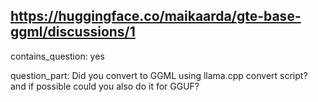 ## https://huggingface.co/maikaarda/gte-base-ggml/discussions/1

contains_question: yes

question_part: Did you convert to GGML using llama.cpp convert script? and if possible could you also do it for GGUF?